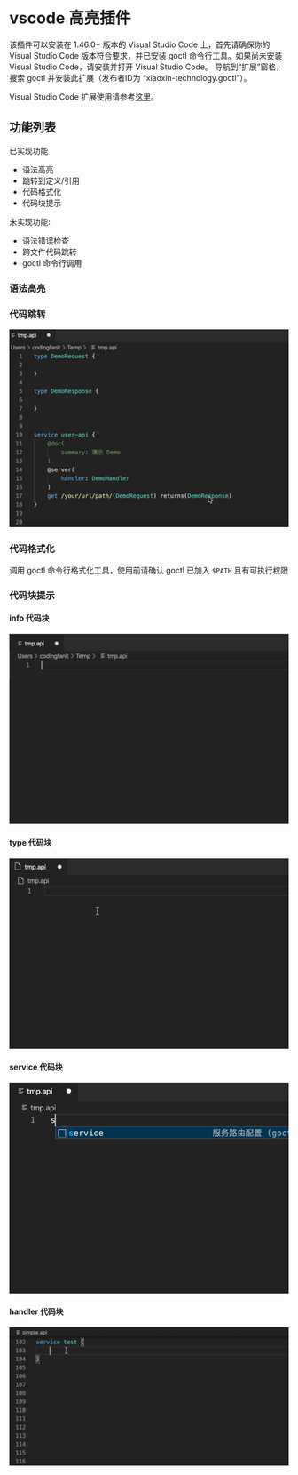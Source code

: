 # vscode 高亮插件
该插件可以安装在 1.46.0+ 版本的 Visual Studio Code 上，首先请确保你的 Visual Studio Code 版本符合要求，并已安装 goctl 命令行工具。如果尚未安装 Visual Studio Code，请安装并打开 Visual Studio Code。 导航到“扩展”窗格，搜索 goctl 并安装此扩展（发布者ID为 “xiaoxin-technology.goctl”）。

Visual Studio Code 扩展使用请参考[这里](https://code.visualstudio.com/docs/editor/extension-gallery)。

## 功能列表

已实现功能

* 语法高亮
* 跳转到定义/引用
* 代码格式化
* 代码块提示

未实现功能:

* 语法错误检查
* 跨文件代码跳转
* goctl 命令行调用

### 语法高亮

### 代码跳转

![jump](../resource/jump.gif)

### 代码格式化

调用 goctl 命令行格式化工具，使用前请确认 goctl 已加入 `$PATH` 且有可执行权限

### 代码块提示

#### info 代码块

![info](../resource/info.gif)

#### type 代码块

![type](../resource/type.gif)

#### service 代码块

![type](../resource/service.gif)

#### handler 代码块

![type](../resource/handler.gif)

